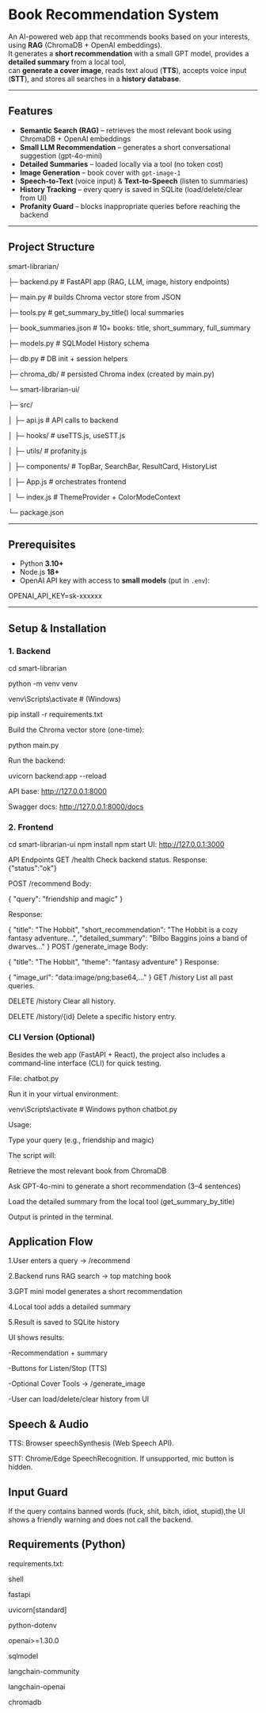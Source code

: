 # Book Recommendation System

An AI-powered web app that recommends books based on your interests, using **RAG** (ChromaDB + OpenAI embeddings).  
It generates a **short recommendation** with a small GPT model, provides a **detailed summary** from a local tool,  
can **generate a cover image**, reads text aloud (**TTS**), accepts voice input (**STT**), and stores all searches in a **history database**.

---

## Features

-  **Semantic Search (RAG)** – retrieves the most relevant book using ChromaDB + OpenAI embeddings  
-  **Small LLM Recommendation** – generates a short conversational suggestion (gpt-4o-mini)  
- **Detailed Summaries** – loaded locally via a tool (no token cost)  
-  **Image Generation** – book cover with `gpt-image-1`  
-  **Speech-to-Text** (voice input) & **Text-to-Speech** (listen to summaries)  
- **History Tracking** – every query is saved in SQLite (load/delete/clear from UI)  
-  **Profanity Guard** – blocks inappropriate queries before reaching the backend  

---

##  Project Structure

smart-librarian/

├─ backend.py # FastAPI app (RAG, LLM, image, history endpoints)

├─ main.py # builds Chroma vector store from JSON

├─ tools.py # get_summary_by_title() local summaries

├─ book_summaries.json # 10+ books: title, short_summary, full_summary

├─ models.py # SQLModel History schema

├─ db.py # DB init + session helpers

├─ chroma_db/ # persisted Chroma index (created by main.py)

└─ smart-librarian-ui/

├─ src/

│ ├─ api.js # API calls to backend

│ ├─ hooks/ # useTTS.js, useSTT.js

│ ├─ utils/ # profanity.js

│ ├─ components/ # TopBar, SearchBar, ResultCard, HistoryList

│ ├─ App.js # orchestrates frontend

│ └─ index.js # ThemeProvider + ColorModeContext

└─ package.json


---

##  Prerequisites

- Python **3.10+**  
- Node.js **18+**  
- OpenAI API key with access to **small models** (put in `.env`):

OPENAI_API_KEY=sk-xxxxxx

---

##  Setup & Installation

### 1. Backend


cd smart-librarian

python -m venv venv

venv\Scripts\activate   # (Windows)

pip install -r requirements.txt

Build the Chroma vector store (one-time):

python main.py

Run the backend:

uvicorn backend:app --reload

API base: http://127.0.0.1:8000

Swagger docs: http://127.0.0.1:8000/docs

### 2. Frontend

cd smart-librarian-ui
npm install
npm start
UI: http://127.0.0.1:3000

  API Endpoints
GET /health
Check backend status.
Response: {"status":"ok"}

POST /recommend
Body:

{ "query": "friendship and magic" }

Response:


{
  "title": "The Hobbit",
  "short_recommendation": "The Hobbit is a cozy fantasy adventure...",
  "detailed_summary": "Bilbo Baggins joins a band of dwarves..."
}
POST /generate_image
Body:

{ "title": "The Hobbit", "theme": "fantasy adventure" }
Response:

{ "image_url": "data:image/png;base64,..." }
GET /history
List all past queries.

DELETE /history
Clear all history.

DELETE /history/{id}
Delete a specific history entry.

### CLI Version (Optional)

Besides the web app (FastAPI + React), the project also includes a command-line interface (CLI) for quick testing.

File: chatbot.py 

Run it in your virtual environment:

venv\Scripts\activate   # Windows
python chatbot.py

Usage:

Type your query (e.g., friendship and magic)

The script will:

Retrieve the most relevant book from ChromaDB

Ask GPT-4o-mini to generate a short recommendation (3–4 sentences)

Load the detailed summary from the local tool (get_summary_by_title)

Output is printed in the terminal.

## Application Flow

1.User enters a query → /recommend

2.Backend runs RAG search → top matching book

3.GPT mini model generates a short recommendation

4.Local tool adds a detailed summary

5.Result is saved to SQLite history

UI shows results:

  -Recommendation + summary

  -Buttons for Listen/Stop (TTS)

  -Optional Cover Tools → /generate_image
    
  -User can load/delete/clear history from UI

## Speech & Audio

  TTS: Browser speechSynthesis (Web Speech API).

  STT: Chrome/Edge SpeechRecognition. If unsupported, mic button is hidden.

## Input Guard

  If the query contains banned words (fuck, shit, bitch, idiot, stupid),the UI shows a friendly warning and does not call the backend.

## Requirements (Python)

requirements.txt:

shell

fastapi

uvicorn[standard]

python-dotenv

openai>=1.30.0

sqlmodel

langchain-community

langchain-openai

chromadb
